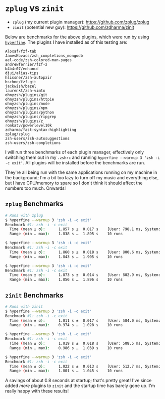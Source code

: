 # `zplug` vs `zinit`

- `zplug` (my current plugin manager): https://github.com/zplug/zplug
- `zinit` (potential new guy): https://github.com/zdharma/zinit

Below are benchmarks for the above plugins, which were run by using [`hyperfine`](https://github.com/sharkdp/hyperfine). The plugins I have installed as of this testing are:

```
Aloxaf/fzf-tab
JamesKovacs/zsh_completions_mongodb
ael-code/zsh-colored-man-pages
andrewferrier/fzf-z
b4b4r07/enhancd
djui/alias-tips
hlissner/zsh-autopair
hschne/fzf-git
jackwish/bazel
laurenkt/zsh-vimto
ohmyzsh/plugins/git
ohmyzsh/plugins/httpie
ohmyzsh/plugins/node
ohmyzsh/plugins/npm
ohmyzsh/plugins/python
ohmyzsh/plugins/ripgrep
ohmyzsh/plugins/z
romkatv/powerlevel10k
zdharma/fast-syntax-highlighting
zplug/zplug
zsh-users/zsh-autosuggestions
zsh-users/zsh-completions
```

I will run three benchmarks of each plugin manager, effectively only switching them out in my `.zshrc` and running `hyperfine --warmup 3 'zsh -i -c exit'`. All plugins will be installed before the benchmarks are run.

They're all being run with the same applications running on my machine in the background; I'm a bit too lazy to turn off my music and everything else, but I have CPU/memory to spare so I don't think it should affect the numbers too much. Onwards!

## `zplug` Benchmarks

```bash
# Runs with zplug
$ hyperfine --warmup 3 'zsh -i -c exit'
Benchmark #1: zsh -i -c exit
  Time (mean ± σ):      1.857 s ±  0.017 s    [User: 798.1 ms, System: 1111.2 ms]
  Range (min … max):    1.838 s …  1.895 s    10 runs

$ hyperfine --warmup 3 'zsh -i -c exit'
Benchmark #1: zsh -i -c exit
  Time (mean ± σ):      1.860 s ±  0.018 s    [User: 800.6 ms, System: 1114.3 ms]
  Range (min … max):    1.843 s …  1.905 s    10 runs

$ hyperfine --warmup 3 'zsh -i -c exit'
Benchmark #1: zsh -i -c exit
  Time (mean ± σ):      1.873 s ±  0.014 s    [User: 802.9 ms, System: 1124.2 ms]
  Range (min … max):    1.856 s …  1.896 s    10 runs
```

## `zinit` Benchmarks

```bash
# Runs with zinit
$ hyperfine --warmup 3 'zsh -i -c exit'
Benchmark #1: zsh -i -c exit
  Time (mean ± σ):      1.011 s ±  0.017 s    [User: 504.0 ms, System: 493.2 ms]
  Range (min … max):    0.974 s …  1.028 s    10 runs

$ hyperfine --warmup 3 'zsh -i -c exit'
Benchmark #1: zsh -i -c exit
  Time (mean ± σ):      1.019 s ±  0.018 s    [User: 508.5 ms, System: 496.6 ms]
  Range (min … max):    0.986 s …  1.039 s    10 runs

$ hyperfine --warmup 3 'zsh -i -c exit'
Benchmark #1: zsh -i -c exit
  Time (mean ± σ):      1.022 s ±  0.013 s    [User: 512.7 ms, System: 496.8 ms]
  Range (min … max):    1.001 s …  1.045 s    10 runs
```

A savings of about 0.8 seconds at startup; that's pretty great! I've since added _more_ plugins to `zinit` and the startup time has barely gone up. I'm really happy with these results!